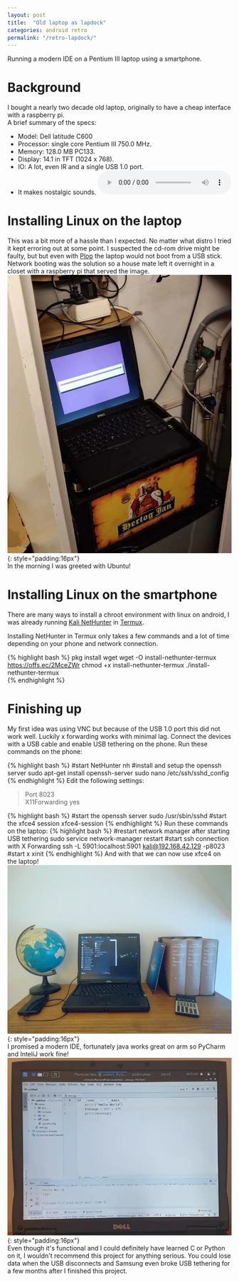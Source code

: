 ```yaml
---
layout: post
title:  "Old laptop as lapdock"
categories: android retro
permalink: "/retro-lapdock/"
---
```

Running a modern IDE on a Pentium III laptop using a smartphone.

# Background
I bought a nearly two decade old laptop, originally to have a cheap interface with a raspberry pi.  
A brief summary of the specs:
- Model: Dell latitude C600
- Processor: single core Pentium III 750.0 MHz.  
- Memory: 128.0 MB PC133.  
- Display: 14.1 in TFT (1024 x 768).  
- IO: A lot, even IR and a single USB 1.0 port.
- It makes nostalgic sounds.
<audio src="/assets/c600_sound.mp3" controls> Unable to load song. </audio>



# Installing Linux on the laptop
This was a bit more of a hassle than I expected.
No matter what distro I tried it kept erroring out at some point.
I suspected the cd-rom drive might be faulty, but but even with [Plop](https://www.plop.at/en/bootmanager/intro.html) the laptop would not boot from a USB stick. Network booting was the solution so a house mate left it overnight in a closet with a raspberry pi that served the image.  
![image could not be loaded](/assets/c600_instl.webp){: style="padding:16px"}  
In the morning I was greeted with Ubuntu!

# Installing Linux on the smartphone
There are many ways to install a chroot environment with linux on android, I was already running [Kali NetHunter](https://www.kali.org/docs/nethunter/) in [Termux](https://wiki.termux.com).

Installing NetHunter in Termux only takes a few commands and a lot of time depending on your phone and network connection.

{% highlight bash %}
pkg install wget
wget -O install-nethunter-termux https://offs.ec/2MceZWr
chmod +x install-nethunter-termux
./install-nethunter-termux  
{% endhighlight %}

# Finishing up
My first idea was using VNC but because of the USB 1.0 port this did not work well.
Luckily x forwarding works with minimal lag.
Connect the devices with a USB cable and enable USB tethering on the phone.
Run these commands on the phone:

{% highlight bash %}
#start NetHunter
nh
#install and setup the openssh server
sudo apt-get install openssh-server
sudo nano /etc/ssh/sshd_config
{% endhighlight %}
Edit the following settings:  
> Port 8023   
> X11Forwarding yes  

{% highlight bash %}
#start the openssh server
sudo /usr/sbin/sshd
#start the xfce4 session
xfce4-session
{% endhighlight %}
Run these commands on the laptop:
{% highlight bash %}
#restart network manager after starting USB tethering
sudo service network-manager restart
#start ssh connection with X Forwarding
ssh -L 5901:localhost:5901 kali@192.168.42.129 -p8023
#start x
xinit
{% endhighlight %}
And with that we can now use xfce4 on the laptop!  
![image could not be loaded](/assets/c600_kali.webp){: style="padding:16px"}  
I promised a modern IDE, fortunately java works great on arm so PyCharm and InteliJ work fine!
![image could not be loaded](/assets/c600_pycharm.webp){: style="padding:16px"}  
Even though it's functional and I could definitely have learned C or Python on it, I wouldn't recommend this project for anything serious.
You could lose data when the USB disconnects and Samsung even broke USB tethering for a few months after I finished this project.
